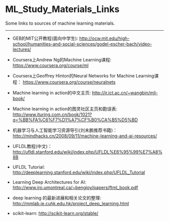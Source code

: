 ML_Study_Materials_Links
========================

Some links to sources of machine learning materials.


----------


+ GEB的MIT公开教程(面向中学生):  http://ocw.mit.edu/high-school/humanities-and-social-sciences/godel-escher-bach/video-lectures/

+ Coursera上Andrew Ng的Machine Learning课程:  https://www.coursera.org/course/ml

+ Coursera上Geoffrey Hinton的Neural Networks for Machine Learning课程： https://www.coursera.org/course/neuralnets

+ Machine learning in action的中文主页:  http://ir.ict.ac.cn/~wangbin/mli-book/

+ Machine learning in action的图灵社区主页和勘误表:  http://www.ituring.com.cn/book/1021?q=%BB%FA%C6%F7%D1%A7%CF%B0%CA%B5%D5%BD

+ 机器学习与人工智能学习资源导引(刘未鹏推荐书籍)：  http://mindhacks.cn/2008/09/11/machine-learning-and-ai-resources/

+ UFLDL教程(中文)： http://ufldl.stanford.edu/wiki/index.php/UFLDL%E6%95%99%E7%A8%8B

+ UFLDL Tutorial: http://deeplearning.stanford.edu/wiki/index.php/UFLDL_Tutorial

+ Learning Deep Architectures for AI: http://www.iro.umontreal.ca/~bengioy/papers/ftml_book.pdf

+ deep learning 的最新进展和相关论文的整理: http://mmlab.ie.cuhk.edu.hk/project_deep_learning.html

+ scikit-learn: http://scikit-learn.org/stable/
